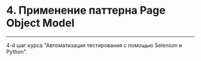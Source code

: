 # 4. Применение паттерна Page Object Model
---
4-й шаг курса "Автоматизация тестирования с помощью Selenium и Python".
